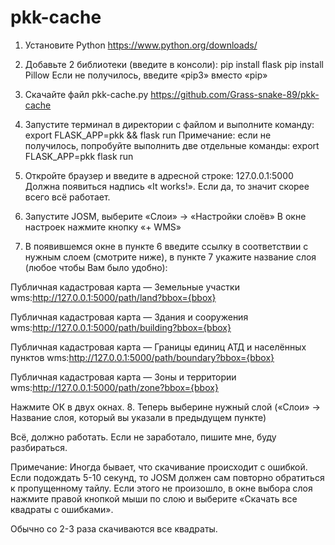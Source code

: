 # pkk-cache
1. Установите Python
  https://www.python.org/downloads/
2. Добавьте 2 библиотеки (введите в консоли):
  pip install flask
  pip install Pillow
Если не получилось, введите «pip3» вместо «pip»
3. Скачайте файл pkk-cache.py
  https://github.com/Grass-snake-89/pkk-cache
4. Запустите терминал в директории с файлом и выполните команду:
  export FLASK_APP=pkk && flask run
Примечание: если не получилось, попробуйте выполнить две отдельные команды:
  export FLASK_APP=pkk
  flask run
5. Откройте браузер и введите в адресной строке:
  127.0.0.1:5000
Должна появиться надпись «It works!». Если да, то значит скорее всего всё работает.

6. Запустите JOSM, выберите «Слои» → «Настройки слоёв»
В окне настроек нажмите кнопку «+ WMS»
7. В появившемся окне в пункте 6 введите ссылку в соответствии с нужным слоем (смотрите ниже),
в пункте 7 укажите название слоя (любое чтобы Вам было удобно):

  Публичная кадастровая карта — Земельные участки
wms:http://127.0.0.1:5000/path/land?bbox={bbox}

  Публичная кадастровая карта — Здания и сооружения
wms:http://127.0.0.1:5000/path/building?bbox={bbox}

  Публичная кадастровая карта — Границы единиц АТД и населённых пунктов
wms:http://127.0.0.1:5000/path/boundary?bbox={bbox}

  Публичная кадастровая карта — Зоны и территории
wms:http://127.0.0.1:5000/path/zone?bbox={bbox}

Нажмите ОК в двух окнах.
8. Теперь выберине нужный слой («Слои» → Название слоя, который вы указали в предыдущем пункте)

Всё, должно работать. Если не заработало, пишите мне, буду разбираться.

Примечание: Иногда бывает, что скачивание происходит с ошибкой. Если подождать 5-10 секунд, то JOSM должен сам повторно обратиться к пропущенному тайлу. Если этого не произошло, в окне выбора слоя нажмите правой кнопкой мыши по слою и выберите «Скачать все квадраты с ошибками».

Обычно со 2-3 раза скачиваются все квадраты.
